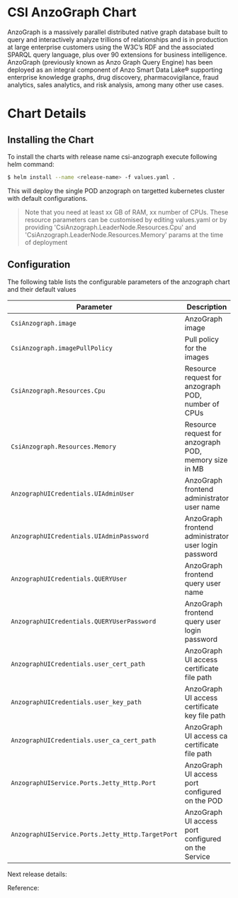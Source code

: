 # CSI AnzoGraph Chart
AnzoGraph is a massively parallel distributed native graph database built to query and interactively analyze trillions of relationships and is in production at large enterprise customers using the W3C’s RDF and the associated SPARQL query language, plus over 90 extensions for business intelligence. AnzoGraph (previously known as Anzo Graph Query Engine) has been deployed as an integral component of Anzo Smart Data Lake® supporting enterprise knowledge graphs, drug discovery, pharmacovigilance, fraud analytics, sales analytics, and risk analysis, among many other use cases.

# Chart Details
## Installing the Chart

To install the charts with release name csi-anzograph execute following helm command:
```sh
$ helm install --name <release-name> -f values.yaml .
```
This will deploy the single POD anzograph on targetted kubernetes cluster with default configurations. 
> Note that you need at least xx GB of RAM, xx number of CPUs. These resource parameters can be customised by editing values.yaml or by providing 'CsiAnzograph.LeaderNode.Resources.Cpu' and 'CsiAnzograph.LeaderNode.Resources.Memory' params at the time of deployment

## Configuration
The following table lists the configurable parameters of the anzograph chart and their default values

| Parameter                                   | Description                                                | Default                                                        |
|---------------------------------------------|------------------------------------------------------------|----------------------------------------------------------------|
| `CsiAnzograph.image`                        | AnzoGraph image                                            | docker.io/cambridgesemantics/anzograph:latest                  |
| `CsiAnzograph.imagePullPolicy`              | Pull policy for the images                                 | IfNotPresent                                                   |
| `CsiAnzograph.Resources.Cpu`                | Resource request for anzograph POD, number of CPUs         | 4000m                                                          |
| `CsiAnzograph.Resources.Memory`             | Resource request for anzograph POD,  memory size in MB     | 7000Mi                                                         |
| `AnzographUICredentials.UIAdminUser`        | AnzoGraph frontend administrator user name                 | admin                                                          |
| `AnzographUICredentials.UIAdminPassword`    | AnzoGraph frontend administrator user login password       | Passw0rd1                                                      |
| `AnzographUICredentials.QUERYUser`           | AnzoGraph frontend query user name                         | query                                                          |
| `AnzographUICredentials.QUERYUserPassword`  | AnzoGraph frontend query user login password               | Passw0rd2                                                      |
| `AnzographUICredentials.user_cert_path`     | AnzoGraph UI access certificate file path                  | ""                                                             |
| `AnzographUICredentials.user_key_path`      | AnzoGraph UI access certificate key file path              | ""                                                             |
| `AnzographUICredentials.user_ca_cert_path`  | AnzoGraph UI access ca certificate file path               | ""                                                             |
| `AnzographUIService.Ports.Jetty_Http.Port`  | AnzoGraph UI access port configured on the POD             | 80                                                         |
| `AnzographUIService.Ports.Jetty_Http.TargetPort` | AnzoGraph UI access port configured on the Service         | 8080                                                            |

Next release details:

Reference:


